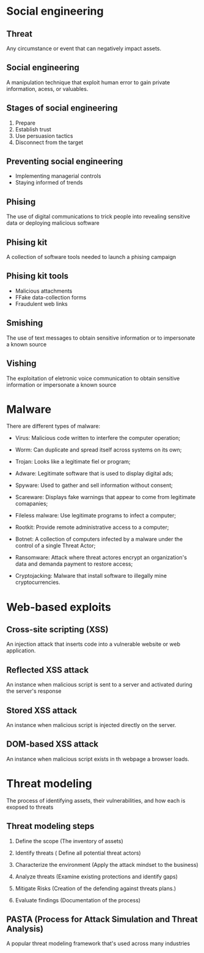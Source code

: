 # Social engineering

## Threat

Any circumstance or event that can negatively impact assets.

## Social engineering

A manipulation technique that exploit human error to gain private information, acess, or valuables.

## Stages of social engineering

1. Prepare
2. Establish trust
3. Use persuasion tactics
4. Disconnect from the target

## Preventing social engineering

- Implementing managerial controls
- Staying informed of trends

## Phising

The use of digital communications to trick people into revealing sensitive data or deploying malicious software

## Phising kit

A collection of software tools needed to launch a phising campaign

## Phising kit tools

- Malicious attachments
- FFake data-collection forms
- Fraudulent web links

## Smishing

The use of text messages to obtain sensitive information or to impersonate a known source

## Vishing

The exploitation of eletronic voice communication to obtain sensitive information or impersonate a known source

# Malware

There are different types of malware:

- Virus: Malicious code written to interfere the computer operation;

- Worm: Can duplicate and spread itself across systems on its own;

- Trojan: Looks like a legitimate fiel or program;

- Adware: Legitimate software that is used to display digital ads;

- Spyware: Used to gather and sell information without consent;

- Scareware: Displays fake warnings that appear to come from legitimate comapanies;

- Fileless malware: Use legitimate programs to infect a computer;

- Rootkit: Provide remote administrative access to a computer;

- Botnet: A collection of computers infected by a malware under the control of a single Threat Actor;

- Ransomware: Attack where threat actores encrypt an organization's data and demanda payment to restore access;

- Cryptojacking: Malware that install software to illegally mine cryptocurrencies.

# Web-based exploits

## Cross-site scripting (XSS)

An injection attack that inserts code into a vulnerable website or web application.

## Reflected XSS attack

An instance when malicious script is sent to a server and activated during the server's response

## Stored XSS attack

An instance when malicious script is injected directly on the server.

## DOM-based XSS attack

An instance when malicious script exists in th webpage a browser loads.

# Threat modeling

The process of identifying assets, their vulnerabilities, and how each is exopsed to threats

## Threat modeling steps

1. Define the scope
   (The inventory of assets)

2. Identify threats
   ( Define all potential threat actors)

3. Characterize the environment
   (Apply the attack mindset to the business)

4. Analyze threats
   (Examine existing protections and identify gaps)

5. Mitigate Risks
   (Creation of the defending against threats plans.)

6. Evaluate findings
   (Documentation of the process)

## PASTA (Process for Attack Simulation and Threat Analysis)

A popular threat modeling framework that's used across many industries
